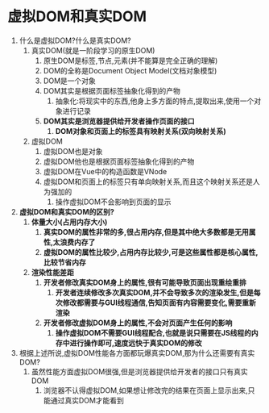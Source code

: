 # 虚拟DOM和真实DOM

1. 什么是虚拟DOM?什么是真实DOM?
   1. 真实DOM(就是一阶段学习的原生DOM)
      1. 原生DOM是标签,节点,元素(并不能算是完全正确的理解)
      2. DOM的全称是Document Object Model(文档对象模型)
      3. DOM是一个对象
      4. DOM其实是根据页面标签抽象化得到的产物
         1. 抽象化:将现实中的东西,他身上多方面的特点,提取出来,使用一个对象进行记录
      5. **DOM其实是浏览器提供给开发者操作页面的接口**
         1. **DOM对象和页面上的标签具有映射关系(双向映射关系)**
   2. 虚拟DOM
      1. 虚拟DOM也是对象
      2. 虚拟DOM他也是根据页面标签抽象化得到的产物
      3. 虚拟DOM在Vue中的构造函数是VNode
      4. 虚拟DOM和页面上的标签只有单向映射关系,而且这个映射关系还是人为强加的
         1. 操作虚拟DOM不会影响到页面的显示
2. **虚拟DOM和真实DOM的区别?**
   1. **体量大小(占用内存大小)**
      1. **真实DOM的属性非常的多,很占用内存,但是其中绝大多数都是无用属性,太浪费内存了**
      2. **虚拟DOM的属性比较少,占用内存比较少,可是这些属性都是核心属性,比较节省内存**
   2. **渲染性能差距**
      1. **开发者修改真实DOM身上的属性,很有可能导致页面出现重绘重排**
         1. **开发者连续修改多次真实DOM,并不会导致多次的渲染发生,但是每次修改都需要与GUI线程通信,告知页面有内容需要变化,需要重新渲染**
      2. **开发者修改虚拟DOM身上的属性,不会对页面产生任何的影响**
         1. **操作虚拟DOM不需要GUI线程配合,也就是说只需要在JS线程的内存中进行操作即可,速度远快于真实DOM的修改**
3. 根据上述所说,虚拟DOM性能各方面都玩爆真实DOM,那为什么还需要有真实DOM?
   1. 虽然性能方面虚拟DOM很强,但是浏览器提供给开发者的接口只有真实DOM
      1. 浏览器不认得虚拟DOM,如果想让修改完的结果在页面上显示出来,只能通过真实DOM才能看到

